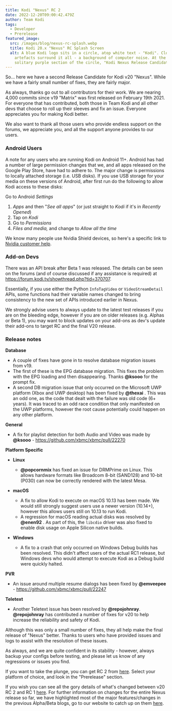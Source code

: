 ```yaml
---
title: Kodi "Nexus" RC 2
date: 2022-12-20T09:00:42.479Z
author: Team Kodi
tags:
  - Developer
  - Prerelease
featured_image:
  src: /images/blog/nexus-rc-splash.webp
  title: Kodi 20.x "Nexus" RC Splash Screen
  alt: A blue Kodi logo sits in a circle, atop white text - "Kodi". Clock
    artefacts surround it all - a background of computer noise. At the bottom, a
    solitary purple section of the circle, "Kodi Nexus Release Candidate".
---
```

So... here we have a second Release Candidate for Kodi v20 "Nexus". While we have a fairly small number of fixes, they are fairly major.

As always, thanks go out to all contributors for their work. We are nearing 4,000 commits since v19 "Matrix" was first released on February 19th 2021. For everyone that has contributed, both those in Team Kodi and all other devs that choose to roll up their sleeves and fix an issue. Everyone appreciates you for making Kodi better.

We also want to thank all those users who provide endless support on the forums, we appreciate you, and all the support anyone provides to our users.

### **Android Users**

A note for any users who are running Kodi on Android 11+. Android has had a number of large permission changes that we, and all apps released on the Google Play Store, have had to adhere to. The major change is permissions to locally attached storage (i.e. USB disks). If you use USB storage for your media on these versions of Android, after first run do the following to allow Kodi access to these disks:

Go to Android *Settings*

1. *Apps* and then "*See all apps*" (or just straight to *Kodi* if it's in *Recently Opened*)
2. Tap on *Kodi*
3. Go to *Permissions*
4. *Files and media,* and change to *Allow all the time*

We know many people use Nvidia Shield devices, so here's a specific link to [Nvidia customer help](https://nvidia.custhelp.com/app/answers/detail/a_id/5303/kw/permission).

### **Add-on Devs**

There was an API break after Beta 1 was released. The details can be seen on the forums (and of course discussed if any assistance is required) at <https://forum.kodi.tv/showthread.php?tid=370707>.

Essentially, if you use either the Python `InfoTagVideo` or `VideoStreamDetail` APIs, some functions had their variable names changed to bring consistency to the new set of APIs introduced earlier in Nexus.

We strongly advise users to always update to the latest test releases if you are on the bleeding edge, however if you are on older releases (e.g. Alphas or Beta 1), you may want to block updates on your add-ons as dev's update their add-ons to target RC and the final V20 release.

### **Release notes**

**Database**

* A couple of fixes have gone in to resolve database migration issues from v19.
* The first of these is the EPG database migration. This fixes the problem with the EPG loading and then disappearing. Thanks **@ksooo** for the prompt fix.
* A second DB migration issue that only occurred on the Microsoft UWP platform (Xbox and UWP desktop) has been fixed by **@thexai** . This was an odd one, as the code that dealt with the failure was old code (6+ years). It was traced to an odd race condition that only manifested on the UWP platforms, however the root cause potentially could happen on any other platform.

**General**

* A fix for playlist detection for both Audio and Video was made by **@ksooo** - <https://github.com/xbmc/xbmc/pull/22270>

**Platform Specific**

* **Linux**

  * **@popcornmix** has fixed an issue for DRMPrime on Linux. This allows hardware formats like Broadcom 8-bit (SAND128) and 10-bit (P030) can now be correctly rendered with the latest Mesa.
* **macOS**

  * A fix to allow Kodi to execute on macOS 10.13 has been made. We would still strongly suggest users use a newer version (10.14+), however this allows users still on 10.13 to run Kodi.
  * A regression for macOS reading actual disks was resolved by **@enen92** . As part of this, the `libcdio` driver was also fixed to enable disk usage on Apple Silicon native builds.
* **Windows**

  * A fix to a crash that only occurred on Windows Debug builds has been resolved. This didn't affect users of the actual RC1 release, but Windows devs who would attempt to execute Kodi as a Debug build were quickly halted.

**PVR**

* An issue around multiple resume dialogs has been fixed by **@emveepee** - <https://github.com/xbmc/xbmc/pull/22247>

**Teletext**

* Another Teletext issue has been resolved by **@repojohnray**. **@repojohnray** has contributed a number of fixes for v20 to help increase the reliability and safety of Kodi.

Although this was only a small number of fixes, they all help make the final release of "Nexus" better. Thanks to users who have provided issues and logs to assist with the resolution of these issues.

As always, and we are quite confident in its stability - however, always backup your configs before testing, and please let us know of any regressions or issues you find.

If you want to take the plunge, you can get RC 2 from [here](https://kodi.tv/download). Select your platform of choice, and look in the "Prerelease" section. 

If you wish you can see all the gory details of what's changed between v20 RC 2 and RC 1 [here](https://github.com/xbmc/xbmc/compare/20.0rc1-Nexus...20.0rc2-Nexus).
For further information on changes for the entire Nexus release so far, we have highlighted most of the major features/changes in the previous Alpha/Beta blogs, go to our website to catch up on them [here](https://kodi.tv/blog).

